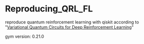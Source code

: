 # Reproducing_QRL_FL

reproduce quantum reinforcement learning with qiskit according to "[Variational Quantum Circuits for Deep Reinforcement Learning](https://ieeexplore.ieee.org/stamp/stamp.jsp?arnumber=9144562)"

gym version: 0.21.0